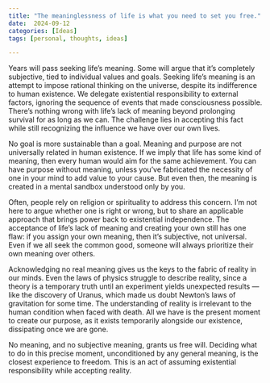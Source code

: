 ```yaml
---
title: "The meaninglessness of life is what you need to set you free."
date:  2024-09-12
categories: [Ideas]
tags: [personal, thoughts, ideas]

---
```


Years will pass seeking life’s meaning. Some will argue that it’s completely subjective, tied to individual values and goals. Seeking life’s meaning is an attempt to impose rational thinking on the universe, despite its indifference to human existence. We delegate existential responsibility to external factors, ignoring the sequence of events that made consciousness possible. There’s nothing wrong with life’s lack of meaning beyond prolonging survival for as long as we can. The challenge lies in accepting this fact while still recognizing the influence we have over our own lives.

No goal is more sustainable than a goal. Meaning and purpose are not universally related in human existence. If we imply that life has some kind of meaning, then every human would aim for the same achievement. You can have purpose without meaning, unless you’ve fabricated the necessity of one in your mind to add value to your cause. But even then, the meaning is created in a mental sandbox understood only by you.

Often, people rely on religion or spirituality to address this concern. I’m not here to argue whether one is right or wrong, but to share an applicable approach that brings power back to existential independence. The acceptance of life’s lack of meaning and creating your own still has one flaw: if you assign your own meaning, then it’s subjective, not universal. Even if we all seek the common good, someone will always prioritize their own meaning over others.

Acknowledging no real meaning gives us the keys to the fabric of reality in our minds. Even the laws of physics struggle to describe reality, since a theory is a temporary truth until an experiment yields unexpected results — like the discovery of Uranus, which made us doubt Newton’s laws of gravitation for some time. The understanding of reality is irrelevant to the human condition when faced with death. All we have is the present moment to create our purpose, as it exists temporarily alongside our existence, dissipating once we are gone.

No meaning, and no subjective meaning, grants us free will. Deciding what to do in this precise moment, unconditioned by any general meaning, is the closest experience to freedom. This is an act of assuming existential responsibility while accepting reality.